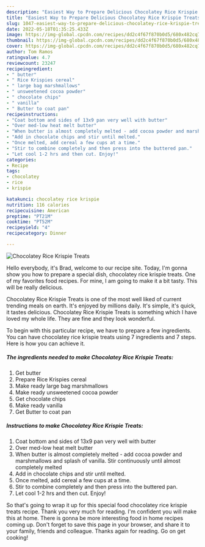 ```yaml
---
description: "Easiest Way to Prepare Delicious Chocolatey Rice Krispie Treats"
title: "Easiest Way to Prepare Delicious Chocolatey Rice Krispie Treats"
slug: 1047-easiest-way-to-prepare-delicious-chocolatey-rice-krispie-treats
date: 2022-05-18T01:35:25.433Z
image: https://img-global.cpcdn.com/recipes/dd2c4f67f870b0d5/680x482cq70/chocolatey-rice-krispie-treats-recipe-main-photo.jpg
thumbnail: https://img-global.cpcdn.com/recipes/dd2c4f67f870b0d5/680x482cq70/chocolatey-rice-krispie-treats-recipe-main-photo.jpg
cover: https://img-global.cpcdn.com/recipes/dd2c4f67f870b0d5/680x482cq70/chocolatey-rice-krispie-treats-recipe-main-photo.jpg
author: Tom Ramos
ratingvalue: 4.7
reviewcount: 23247
recipeingredient:
- " butter"
- " Rice Krispies cereal"
- " large bag marshmallows"
- " unsweetened cocoa powder"
- " chocolate chips"
- " vanilla"
- " Butter to coat pan"
recipeinstructions:
- "Coat bottom and sides of 13x9 pan very well with butter"
- "Over med-low heat melt butter"
- "When butter is almost completely melted - add cocoa powder and marshmallows and splash of vanilla. Stir continuously until almost completely melted"
- "Add in chocolate chips and stir until melted."
- "Once melted, add cereal a few cups at a time."
- "Stir to combine completely and then press into the buttered pan."
- "Let cool 1-2 hrs and then cut. Enjoy!"
categories:
- Recipe
tags:
- chocolatey
- rice
- krispie

katakunci: chocolatey rice krispie 
nutrition: 116 calories
recipecuisine: American
preptime: "PT21M"
cooktime: "PT52M"
recipeyield: "4"
recipecategory: Dinner

---
```



![Chocolatey Rice Krispie Treats](https://img-global.cpcdn.com/recipes/dd2c4f67f870b0d5/680x482cq70/chocolatey-rice-krispie-treats-recipe-main-photo.jpg)

Hello everybody, it's Brad, welcome to our recipe site. Today, I'm gonna show you how to prepare a special dish, chocolatey rice krispie treats. One of my favorites food recipes. For mine, I am going to make it a bit tasty. This will be really delicious.



Chocolatey Rice Krispie Treats is one of the most well liked of current trending meals on earth. It's enjoyed by millions daily. It's simple, it's quick, it tastes delicious. Chocolatey Rice Krispie Treats is something which I have loved my whole life. They are fine and they look wonderful.


To begin with this particular recipe, we have to prepare a few ingredients. You can have chocolatey rice krispie treats using 7 ingredients and 7 steps. Here is how you can achieve it.

<!--inarticleads1-->

##### The ingredients needed to make Chocolatey Rice Krispie Treats:

1. Get  butter
1. Prepare  Rice Krispies cereal
1. Make ready  large bag marshmallows
1. Make ready  unsweetened cocoa powder
1. Get  chocolate chips
1. Make ready  vanilla
1. Get  Butter to coat pan




<!--inarticleads2-->

##### Instructions to make Chocolatey Rice Krispie Treats:

1. Coat bottom and sides of 13x9 pan very well with butter
1. Over med-low heat melt butter
1. When butter is almost completely melted - add cocoa powder and marshmallows and splash of vanilla. Stir continuously until almost completely melted
1. Add in chocolate chips and stir until melted.
1. Once melted, add cereal a few cups at a time.
1. Stir to combine completely and then press into the buttered pan.
1. Let cool 1-2 hrs and then cut. Enjoy!




So that's going to wrap it up for this special food chocolatey rice krispie treats recipe. Thank you very much for reading. I'm confident you will make this at home. There is gonna be more interesting food in home recipes coming up. Don't forget to save this page in your browser, and share it to your family, friends and colleague. Thanks again for reading. Go on get cooking!
